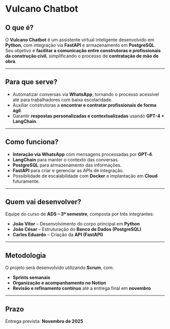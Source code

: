 #  Vulcano Chatbot

##  O que é?
O **Vulcano Chatbot** é um assistente virtual inteligente desenvolvido em **Python**, com integração via **FastAPI** e armazenamento em **PostgreSQL**.  
Seu objetivo é **facilitar a comunicação entre construtoras e profissionais da construção civil**, simplificando o processo de **contratação de mão de obra**.

---

##  Para que serve?
- Automatizar conversas via **WhatsApp**, tornando o processo acessível até para trabalhadores com baixa escolaridade.  
- Auxiliar construtoras a **encontrar e contratar profissionais de forma ágil**.  
- Garantir **respostas personalizadas e contextualizadas** usando **GPT-4 + LangChain**.  

---

##  Como funciona?
- **Interação via WhatsApp** com mensagens processadas por **GPT-4**.  
- **LangChain** para manter o contexto das conversas.  
- **PostgreSQL** para armazenamento das informações.  
- **FastAPI** para criar e gerenciar as APIs de integração.  
- Possibilidade de escalabilidade com **Docker** e implantação em **Cloud** futuramente.  

---

##  Quem vai desenvolver?
Equipe do curso de **ADS – 3º semestre**, composta por três integrantes:  
- **João Vitor** – Desenvolvimento do corpo principal em **Python**  
- **João César** – Estruturação do **Banco de Dados (PostgreSQL)**  
- **Carlos Eduardo** – Criação da **API (FastAPI)**  

---

##  Metodologia
O projeto será desenvolvido utilizando **Scrum**, com:  
- **Sprints semanais**  
- **Organização e acompanhamento no Notion**  
- **Revisão e refinamento contínuo** até a entrega final em **novembro**  

---

##  Prazo
Entrega prevista: **Novembro de 2025**

